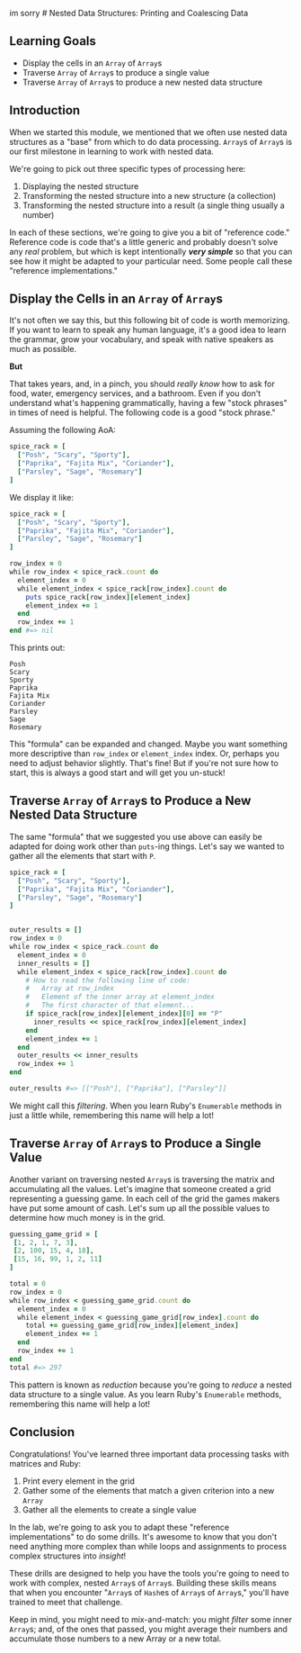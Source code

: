 im sorry # Nested Data Structures: Printing and Coalescing Data

## Learning Goals

* Display the cells in an `Array` of `Array`s
* Traverse `Array` of `Array`s to produce a single value
* Traverse `Array` of `Array`s to produce a new nested data structure

## Introduction

When we started this module, we mentioned that we often use nested data
structures as a "base" from which to do data processing. `Array`s of `Array`s
is our first milestone in learning to work with nested data.

We're going to pick out three specific types of processing here:

1. Displaying the nested structure
1. Transforming the nested structure into a new structure (a collection)
1. Transforming the nested structure into a result (a single thing usually a number)

In each of these sections, we're going to give you a bit of "reference code."
Reference code is code that's a little generic and probably doesn't solve any
_real_ problem, but which is kept intentionally ***very simple*** so that you
can see how it might be adapted to your particular need. Some people call these
"reference implementations."

## Display the Cells in an `Array` of `Array`s

It's not often we say this, but this following bit of code is worth memorizing.
If you want to learn to speak any human language, it's a good idea to learn the
grammar, grow your vocabulary, and speak with native speakers as much as
possible.

**But**

That takes years, and, in a pinch, you should _really know_ how to ask for
food, water, emergency services, and a bathroom. Even if you don't understand
what's happening grammatically, having a few "stock phrases" in times of need
is helpful.  The following code is a good "stock phrase."

Assuming the following AoA:

```ruby
spice_rack = [
  ["Posh", "Scary", "Sporty"],
  ["Paprika", "Fajita Mix", "Coriander"],
  ["Parsley", "Sage", "Rosemary"]
]
```

We display it like:

```ruby
spice_rack = [
  ["Posh", "Scary", "Sporty"],
  ["Paprika", "Fajita Mix", "Coriander"],
  ["Parsley", "Sage", "Rosemary"]
]

row_index = 0
while row_index < spice_rack.count do
  element_index = 0
  while element_index < spice_rack[row_index].count do
    puts spice_rack[row_index][element_index]
    element_index += 1
  end
  row_index += 1
end #=> nil
```

This prints out:

```text
Posh
Scary
Sporty
Paprika
Fajita Mix
Coriander
Parsley
Sage
Rosemary
```

This "formula" can be expanded and changed. Maybe you want something more
descriptive than `row_index` or `element_index` index. Or, perhaps you need to
adjust behavior slightly. That's fine! But if you're not sure how to start,
this is always a good start and will get you un-stuck!

## Traverse `Array` of `Array`s to Produce a New Nested Data Structure

The same "formula" that we suggested you use above can easily be adapted for
doing work other than `puts`-ing things. Let's say we wanted to gather all the
elements that start with `P`.

```ruby
spice_rack = [
  ["Posh", "Scary", "Sporty"],
  ["Paprika", "Fajita Mix", "Coriander"],
  ["Parsley", "Sage", "Rosemary"]
]


outer_results = []
row_index = 0
while row_index < spice_rack.count do
  element_index = 0
  inner_results = []
  while element_index < spice_rack[row_index].count do
    # How to read the following line of code:
    #   Array at row_index
    #   Element of the inner array at element_index
    #   The first character of that element...
    if spice_rack[row_index][element_index][0] == "P"
      inner_results << spice_rack[row_index][element_index]
    end
    element_index += 1
  end
  outer_results << inner_results
  row_index += 1
end

outer_results #=> [["Posh"], ["Paprika"], ["Parsley"]]
```

We might call this _filtering_. When you learn Ruby's `Enumerable` methods in
just a little while, remembering this name will help a lot!

## Traverse `Array` of `Array`s to Produce a Single Value

Another variant on traversing nested `Array`s is traversing the matrix and
accumulating all the values. Let's imagine that someone created a grid
representing a guessing game. In each cell of the grid the games makers have
put some amount of cash. Let's sum up all the possible values to determine how
much money is in the grid.

```ruby
guessing_game_grid = [
 [1, 2, 1, 7, 3],
 [2, 100, 15, 4, 18],
 [15, 16, 99, 1, 2, 11]
]

total = 0
row_index = 0
while row_index < guessing_game_grid.count do
  element_index = 0
  while element_index < guessing_game_grid[row_index].count do
    total += guessing_game_grid[row_index][element_index]
    element_index += 1
  end
  row_index += 1
end
total #=> 297
```

This pattern is known as _reduction_ because you're going to _reduce_ a nested
data structure to a single value. As you learn Ruby's `Enumerable` methods,
remembering this name will help a lot!

## Conclusion

Congratulations! You've learned three important data processing tasks with
matrices and Ruby:

1. Print every element in the grid
1. Gather some of the elements that match a given criterion into a new `Array`
1. Gather all the elements to create a single value

In the lab, we're going to ask you to adapt these "reference implementations"
to do some drills. It's awesome to know that you don't need anything more
complex than while loops and assignments to process complex structures into
_insight_!

These drills are designed to help you have the tools you're going to need to
work with complex, nested `Array`s of `Array`s. Building these skills means
that when you encounter "`Array`s of `Hash`es of `Array`s of `Array`s," you'll
have trained to meet that challenge.

Keep in mind, you might need to mix-and-match: you might _filter_ some inner
`Array`s; and, of the ones that passed, you might average their numbers and
accumulate those numbers to a new Array or a new total.

